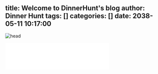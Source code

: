 title: Welcome to DinnerHunt's blog
author: Dinner Hunt
tags: []
categories: []
date: 2038-05-11 10:17:00
---
![head](http://p8jvcluod.bkt.clouddn.com/head.jpg)

<!--more-->

<iframe frameborder="no" border="0" marginwidth="0" marginheight="0" width=330 height=86 src="//music.163.com/outchain/player?type=2&id=471716248&auto=1&height=66"></iframe>
